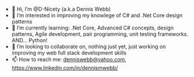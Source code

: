 - 👋 Hi, I’m @D-Nicety (a.k.a Dennis Webb)
- 👀 I’m interested in improving my knowlege of C# and .Net Core design patterns
- 🌱 I’m currently learning: .Net Core, Advanced C# concepts, design patterns, Agile development, pair programming, unit testing frameworks. AND... Python!
- 💞️ I’m looking to collaborate on, nothing just yet, just working on improving my web full stack development skills
- 📫 How to reach me: denniswebb@yahoo.com, https://www.linkedin.com/in/dennismwebb/ 

<!---
D-Nicety/D-Nicety is a ✨ special ✨ repository because its `README.md` (this file) appears on your GitHub profile.
You can click the Preview link to take a look at your changes.
--->
